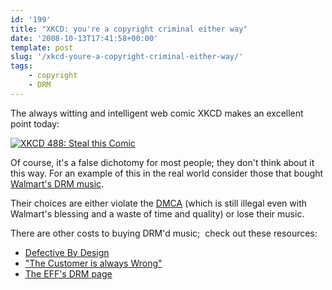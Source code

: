 ```yaml
---
id: '199'
title: "XKCD: you're a copyright criminal either way"
date: '2008-10-13T17:41:58+00:00'
template: post
slug: '/xkcd-youre-a-copyright-criminal-either-way/'
tags:
    - copyright
    - DRM
---
```


The always witting and intelligent web comic XKCD makes an excellent point
today:

[![XKCD 488: Steal this Comic](https://imgs.xkcd.com/comics/steal_this_comic.png)](https://xkcd.com/488/)

Of course, it's a false dichotomy for most people; they don't think about it
this way. For an example of this in the real world consider those that bought
[Walmart's DRM music](http://boingboing.net/2008/09/26/walmart-shutting-dow.html).

Their choices are either violate the
[DMCA](http://en.wikipedia.org/wiki/Digital_Millennium_Copyright_Act) (which
is still illegal even with Walmart's blessing and a waste of time and quality)
or lose their music.

<!-- more -->

There are other costs to buying DRM'd music;  check out these resources:

-   [Defective By Design](http://www.defectivebydesign.org/)
-   ["The Customer is always Wrong"](http://www.eff.org/pages/customer-always-wrong-users-guide-drm-online-music)
-   [The EFF's DRM page](http://www.eff.org/issues/drm)
